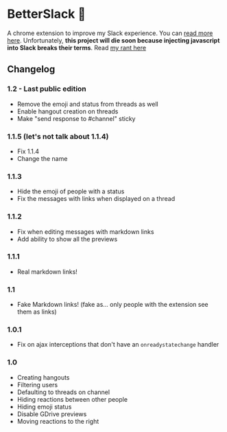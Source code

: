 # BetterSlack :unicorn:

A chrome extension to improve my Slack experience. You can [read more here](https://g3rv4.com/2018/08/betterslack). Unfortunately, **this project will die soon because injecting javascript into Slack breaks their terms**. Read [my rant here](https://twitter.com/g3rv4/status/1034543123190476801)

## Changelog

### 1.2 - Last public edition

* Remove the emoji and status from threads as well
* Enable hangout creation on threads
* Make "send response to #channel" sticky

### 1.1.5 (let's not talk about 1.1.4)

* Fix 1.1.4
* Change the name

### 1.1.3

* Hide the emoji of people with a status
* Fix the messages with links when displayed on a thread

### 1.1.2

* Fix when editing messages with markdown links
* Add ability to show all the previews

### 1.1.1

* Real markdown links!

### 1.1

* Fake Markdown links! (fake as... only people with the extension see them as links)

### 1.0.1

* Fix on ajax interceptions that don't have an `onreadystatechange` handler

### 1.0

* Creating hangouts
* Filtering users
* Defaulting to threads on channel
* Hiding reactions between other people
* Hiding emoji status
* Disable GDrive previews
* Moving reactions to the right